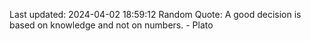 Last updated: 2024-04-02 18:59:12
Random Quote: A good decision is based on knowledge and not on numbers. - Plato